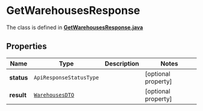 

# GetWarehousesResponse

The class is defined in **[GetWarehousesResponse.java](../../src/main/java/org/openapitools/model/GetWarehousesResponse.java)**

## Properties

Name | Type | Description | Notes
------------ | ------------- | ------------- | -------------
**status** | `ApiResponseStatusType` |  |  [optional property]
**result** | [`WarehousesDTO`](WarehousesDTO.md) |  |  [optional property]




